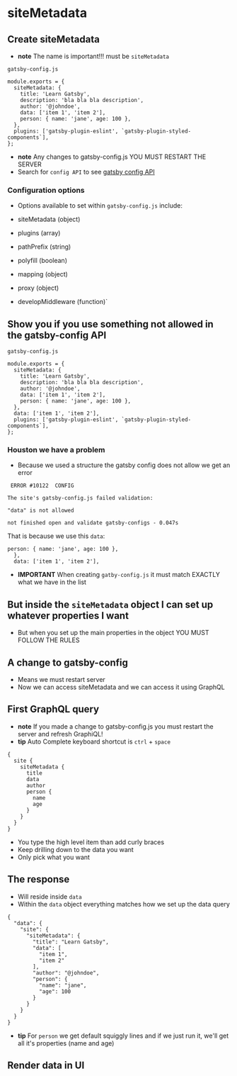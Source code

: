 # siteMetadata
## Create siteMetadata
* **note** The name is important!!! must be `siteMetadata`

`gatsby-config.js`

```
module.exports = {
  siteMetadata: {
    title: 'Learn Gatsby',
    description: 'bla bla bla description',
    author: '@johndoe',
    data: ['item 1', 'item 2'],
    person: { name: 'jane', age: 100 },
  },
  plugins: ['gatsby-plugin-eslint', `gatsby-plugin-styled-components`],
};
```

* **note** Any changes to gatsby-config.js YOU MUST RESTART THE SERVER
* Search for `config API` to see [gatsby config API](https://www.gatsbyjs.org/docs/gatsby-config/) 

### Configuration options
* Options available to set within `gatsby-config.js` include:

* siteMetadata (object)
* plugins (array)
* pathPrefix (string)
* polyfill (boolean)
* mapping (object)
* proxy (object)
* developMiddleware (function)`

## Show you if you use something not allowed in the gatsby-config API
`gatsby-config.js`

```
module.exports = {
  siteMetadata: {
    title: 'Learn Gatsby',
    description: 'bla bla bla description',
    author: '@johndoe',
    data: ['item 1', 'item 2'],
    person: { name: 'jane', age: 100 },
  },
  data: ['item 1', 'item 2'],
  plugins: ['gatsby-plugin-eslint', `gatsby-plugin-styled-components`],
};
```

### Houston we have a problem
* Because we used a structure the gatsby config does not allow we get an error

```
 ERROR #10122  CONFIG

The site's gatsby-config.js failed validation:

"data" is not allowed

not finished open and validate gatsby-configs - 0.047s
```

That is because we use this `data`:

```
person: { name: 'jane', age: 100 },
  },
  data: ['item 1', 'item 2'],
```

* **IMPORTANT** When creating `gatby-config.js` it must match EXACTLY what we have in the list

## But inside the `siteMetadata` object I can set up whatever properties I want
* But when you set up the main properties in the object YOU MUST FOLLOW THE RULES

## A change to gatsby-config
* Means we must restart server
* Now we can access siteMetadata and we can access it using GraphQL

## First GraphQL query
* **note** If you made a change to gatsby-config.js you must restart the server and refresh GraphiQL!
* **tip** Auto Complete keyboard shortcut is `ctrl` + `space`

```
{
  site {
    siteMetadata {
      title
      data
      author
      person {
        name
        age
      }
    }
  }
}
```

* You type the high level item than add curly braces
* Keep drilling down to the data you want
* Only pick what you want

## The response
* Will reside inside `data`
* Within the `data` object everything matches how we set up the data query

```
{
  "data": {
    "site": {
      "siteMetadata": {
        "title": "Learn Gatsby",
        "data": [
          "item 1",
          "item 2"
        ],
        "author": "@johndoe",
        "person": {
          "name": "jane",
          "age": 100
        }
      }
    }
  }
}
```

* **tip** For `person` we get default squiggly lines and if we just run it, we'll get all it's properties (name and age)

## Render data in UI

